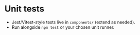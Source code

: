 # Unit tests

- Jest/Vitest-style tests live in `components/` (extend as needed).
- Run alongside `npm test` or your chosen unit runner.
